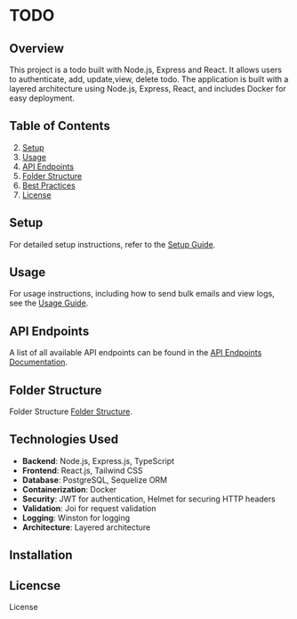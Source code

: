 # TODO

## Overview

This project is a todo built with Node.js, Express and React. It allows users to authenticate, add, update,view, delete todo. The application is built with a layered architecture using Node.js, Express, React, and includes Docker for easy deployment.

## Table of Contents

2. [Setup](#setup)
3. [Usage](#usage)
4. [API Endpoints](#api-endpoints)
5. [Folder Structure](#folder-structure)
6. [Best Practices](#best-practices)
7. [License](#license)


## Setup

For detailed setup instructions, refer to the [Setup Guide](docs/setup.md).

## Usage

For usage instructions, including how to send bulk emails and view logs, see the [Usage Guide](docs/usage.md).

## API Endpoints

A list of all available API endpoints can be found in the [API Endpoints Documentation](docs/apiEndPoints.md).

## Folder Structure

Folder Structure [Folder Structure](docs/folderStructure.md).


## Technologies Used

- **Backend**: Node.js, Express.js, TypeScript
- **Frontend**: React.js, Tailwind CSS
- **Database**: PostgreSQL, Sequelize ORM
- **Containerization**: Docker
- **Security**: JWT for authentication, Helmet for securing HTTP headers
- **Validation**: Joi for request validation
- **Logging**: Winston for logging
- **Architecture**: Layered architecture

## Installation


## Licencse

License

